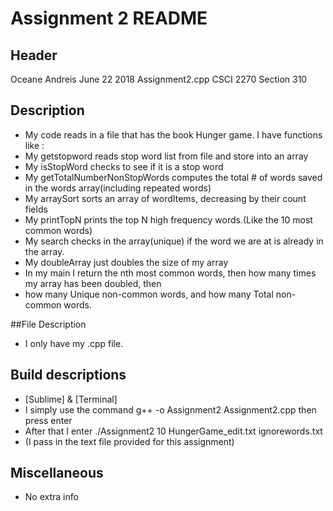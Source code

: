 # Assignment 2 README
## Header
Oceane Andreis
June 22 2018
Assignment2.cpp 
CSCI 2270 Section 310


## Description

* My code reads in a file that has the book Hunger game. I have functions like :
* My getstopword reads stop word list from file and store into an array
* My isStopWord checks to see if it is a stop word
* My getTotalNumberNonStopWords computes the total # of words saved in the words array(including repeated words)
* My arraySort sorts an array of wordItems, decreasing by their count fields 
* My printTopN prints the top N high frequency words.(Like the 10 most common words)
* My search checks in the array(unique) if the word we are at is already in the array.
* My doubleArray just doubles the size of my array
* In my main I return the nth most common words, then how many times my array has been doubled, then 
* how many Unique non-common words, and how many Total non-common words.


##File Description

* I only have my .cpp file. 

## Build descriptions

* [Sublime] & [Terminal]
* I simply use the command g++ -o Assignment2 Assignment2.cpp then press enter
* After that I enter ./Assignment2 10 HungerGame_edit.txt ignorewords.txt
* (I pass in the text file provided for this assignment)


## Miscellaneous

* No extra info




